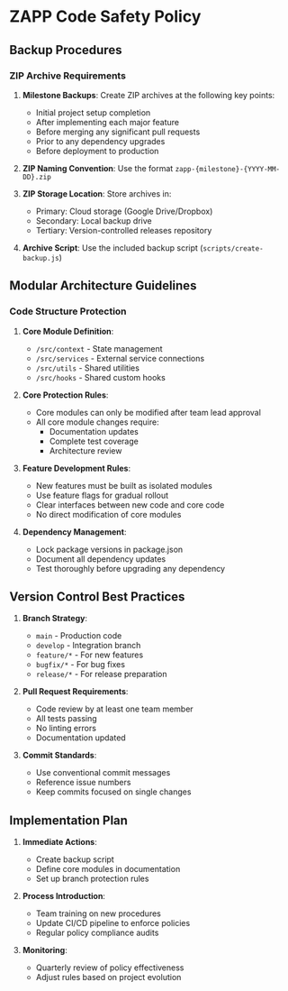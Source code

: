 # ZAPP Code Safety Policy

## Backup Procedures

### ZIP Archive Requirements

1. **Milestone Backups**: Create ZIP archives at the following key points:
   - Initial project setup completion
   - After implementing each major feature
   - Before merging any significant pull requests
   - Prior to any dependency upgrades
   - Before deployment to production

2. **ZIP Naming Convention**: Use the format `zapp-{milestone}-{YYYY-MM-DD}.zip`

3. **ZIP Storage Location**: Store archives in:
   - Primary: Cloud storage (Google Drive/Dropbox)
   - Secondary: Local backup drive
   - Tertiary: Version-controlled releases repository

4. **Archive Script**: Use the included backup script (`scripts/create-backup.js`)

## Modular Architecture Guidelines

### Code Structure Protection

1. **Core Module Definition**:
   - `/src/context` - State management
   - `/src/services` - External service connections
   - `/src/utils` - Shared utilities
   - `/src/hooks` - Shared custom hooks

2. **Core Protection Rules**:
   - Core modules can only be modified after team lead approval
   - All core module changes require:
     - Documentation updates
     - Complete test coverage
     - Architecture review

3. **Feature Development Rules**:
   - New features must be built as isolated modules
   - Use feature flags for gradual rollout
   - Clear interfaces between new code and core code
   - No direct modification of core modules

4. **Dependency Management**:
   - Lock package versions in package.json
   - Document all dependency updates
   - Test thoroughly before upgrading any dependency

## Version Control Best Practices

1. **Branch Strategy**:
   - `main` - Production code
   - `develop` - Integration branch
   - `feature/*` - For new features
   - `bugfix/*` - For bug fixes
   - `release/*` - For release preparation

2. **Pull Request Requirements**:
   - Code review by at least one team member
   - All tests passing
   - No linting errors
   - Documentation updated

3. **Commit Standards**:
   - Use conventional commit messages
   - Reference issue numbers
   - Keep commits focused on single changes

## Implementation Plan

1. **Immediate Actions**:
   - Create backup script
   - Define core modules in documentation
   - Set up branch protection rules

2. **Process Introduction**:
   - Team training on new procedures
   - Update CI/CD pipeline to enforce policies
   - Regular policy compliance audits

3. **Monitoring**:
   - Quarterly review of policy effectiveness
   - Adjust rules based on project evolution 